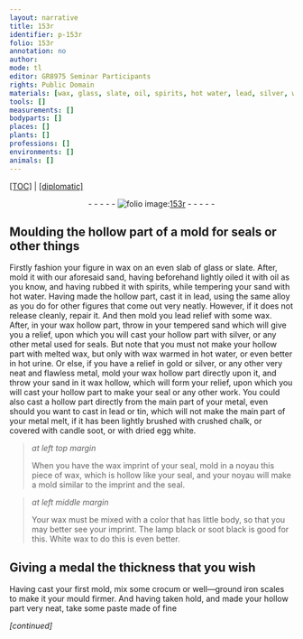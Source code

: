 ```yaml
---
layout: narrative
title: 153r
identifier: p-153r
folio: 153r
annotation: no
author:
mode: tl
editor: GR8975 Seminar Participants
rights: Public Domain
materials: [wax, glass, slate, oil, spirits, hot water, lead, silver, water, urine, gold, tin, crushed chalk, candle soot, egg white, lamp black, soot black, White wax, crocum, iron scales]
tools: []
measurements: []
bodyparts: []
places: []
plants: []
professions: []
environments: []
animals: []
---
```


<p><a href="{{ site.baseurl }}/translation/">[TOC]</a> | <a href="{{ site.baseurl }}/texts/p-153r_tc/">[diplomatic]</a></p><div class="folio" align="center">- - - - - <a href="http://gallica.bnf.fr/ark:/12148/btv1b10500001g/f311.image" target="_blank"><img src="https://cu-mkp.github.io/2017-workshop-edition/assets/photo-icon.png" alt="folio image: " style="display:inline-block; margin-bottom:-3px;"/>153r</a> - - - - - </div>  
  

## Moulding the hollow part of a mold for seals or other things

 
Firstly fashion your figure in <span class="m">wax</span> on an even slab of <span class="m">glass</span> or <span class="m">slate</span>. After, mold it with our aforesaid sand, having beforehand lightly oiled it with <span class="m">oil</span> as you know, and having rubbed it with <span class="m">spirits</span>, while tempering your sand with <span class="m">hot water</span>. Having made the hollow part, cast it in <span class="m">lead</span>, using the same alloy as you do for other figures that come out very neatly. However, if it does not release cleanly, repair it. And then mold you <span class="m">lead</span> relief with some <span class="m">wax</span>. After, in your <span class="m">wax</span> hollow part, throw in your tempered sand which will give you a relief, upon which you will cast your hollow part with <span class="m">silver</span>, or any other metal used for seals. But note that you must not make your hollow part with melted <span class="m">wax</span>, but only with <span class="m">wax</span> warmed in hot <span class="m">water</span>, or even better in hot <span class="m">urine</span>. Or else, if you have a relief in <span class="m">gold</span> or <span class="m">silver</span>, or any other very neat and flawless metal, mold your <span class="m">wax</span> hollow part directly upon it, and throw your sand in it <span class="sup">wax hollow</span>, which will form your relief, upon which you will cast your hollow part to make your seal or any other work. You could also cast a hollow part directly from the main part of your metal, even <span class="sup">should you want to cast</span> in <span class="m">lead</span> or <span class="m">tin</span>, which will not make the main part of your metal melt, if it has been lightly brushed with <span class="m">crushed chalk</span>, or covered with <span class="m">candle soot</span>, or with dried <span class="m">egg white</span>.
 
> *at left top margin*
> 
> 
> When you have the <span class="m">wax</span> imprint of your seal, mold in a noyau this piece of <span class="m">wax</span>, which is hollow like your seal, and your noyau will make a mold similar to the imprint and the seal.
 
> *at left middle margin*
> 
> 
> Your <span class="m">wax</span> must be mixed with a color that has little body, so that you may better see your imprint. The <span class="m">lamp black</span> or <span class="m">soot black</span> is good for this. <span class="m">White wax</span> to do this is even better.

 
  

## Giving a medal the thickness that you wish

 
Having cast your first mold, mix some <span class="m">crocum</span> or well—ground <span class="m">iron scales</span> to make it <span class="sup">your mould</span> firmer. And having taken hold, and made your hollow part very neat, take some paste made of fine
 
*[continued]*
 
